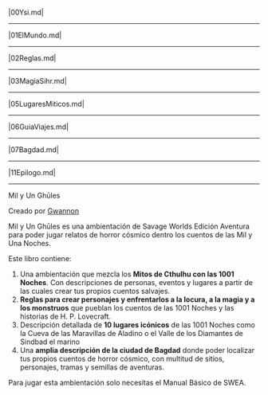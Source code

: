 |00Ysi.md|

***

|01ElMundo.md|

***

|02Reglas.md|

***

|03MagiaSihr.md|

***

|05LugaresMiticos.md|

***

|06GuiaViajes.md|

***

|07Bagdad.md|

***

|11Epilogo.md|

***

Mil y Un Ghūles

Creado por [Gwannon](https://gwannon.com/)

Mil y Un Ghūles es una ambientación de Savage Worlds Edición Aventura para poder jugar relatos de horror cósmico dentro los cuentos de las Mil y Una Noches.

Este libro contiene:

1.  Una ambientación que mezcla los **Mitos de Cthulhu con las 1001 Noches**. Con descripciones de personas, eventos y lugares a partir de las cuales crear tus propios cuentos salvajes.
2.  **Reglas para crear personajes y enfrentarlos a la locura, a la magia y a los monstruos** que pueblan los cuentos de las 1001 Noches y las historias de H. P. Lovecraft.
3.  Descripción detallada de **10 lugares icónicos** de las 1001 Noches como la Cueva de las Maravillas de Aladino o el Valle de los Diamantes de Sindbad el marino
4.  Una **amplia descripción de la ciudad de Bagdad** donde poder localizar tus propios cuentos de horror cósmico, con multitud de sitios, personajes, tramas y semillas de aventuras.

Para jugar esta ambientación solo necesitas el Manual Básico de SWEA.